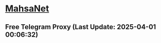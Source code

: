 
# [MahsaNet](https://t.me/mahsa_net)
## Free Telegram Proxy (Last Update: 2025-04-01 00:06:32)

    